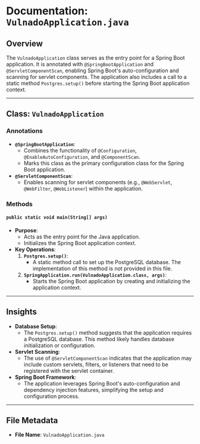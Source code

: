 # Documentation: `VulnadoApplication.java`

## Overview
The `VulnadoApplication` class serves as the entry point for a Spring Boot application. It is annotated with `@SpringBootApplication` and `@ServletComponentScan`, enabling Spring Boot's auto-configuration and scanning for servlet components. The application also includes a call to a static method `Postgres.setup()` before starting the Spring Boot application context.

---

## Class: `VulnadoApplication`

### Annotations
- **`@SpringBootApplication`**: 
  - Combines the functionality of `@Configuration`, `@EnableAutoConfiguration`, and `@ComponentScan`.
  - Marks this class as the primary configuration class for the Spring Boot application.
- **`@ServletComponentScan`**: 
  - Enables scanning for servlet components (e.g., `@WebServlet`, `@WebFilter`, `@WebListener`) within the application.

### Methods
#### `public static void main(String[] args)`
- **Purpose**: 
  - Acts as the entry point for the Java application.
  - Initializes the Spring Boot application context.
- **Key Operations**:
  1. **`Postgres.setup()`**:
     - A static method call to set up the PostgreSQL database. The implementation of this method is not provided in this file.
  2. **`SpringApplication.run(VulnadoApplication.class, args)`**:
     - Starts the Spring Boot application by creating and initializing the application context.

---

## Insights
- **Database Setup**: 
  - The `Postgres.setup()` method suggests that the application requires a PostgreSQL database. This method likely handles database initialization or configuration.
- **Servlet Scanning**: 
  - The use of `@ServletComponentScan` indicates that the application may include custom servlets, filters, or listeners that need to be registered with the servlet container.
- **Spring Boot Framework**: 
  - The application leverages Spring Boot's auto-configuration and dependency injection features, simplifying the setup and configuration process.

---

## File Metadata
- **File Name**: `VulnadoApplication.java`
